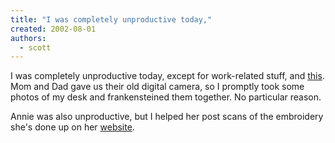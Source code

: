 ```yaml
---
title: "I was completely unproductive today,"
created: 2002-08-01
authors: 
  - scott
---
```


I was completely unproductive today, except for work-related stuff, and [this](http://www.deviantart.com/view.php?id=563576). Mom and Dad gave us their old digital camera, so I promptly took some photos of my desk and frankensteined them together. No particular reason.

Annie was also unproductive, but I helped her post scans of the embroidery she's done up on her [website](http://www.strawberrystudios.org/).
